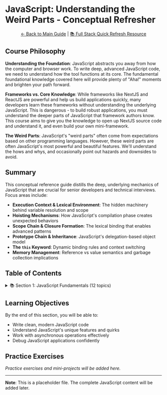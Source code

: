 # JavaScript: Understanding the Weird Parts - Conceptual Refresher

<div align="center">

[← Back to Main Guide](../README.md) | [📚 Full Stack Quick Refresh Resource](../README.md)

</div>

## Course Philosophy

**Understanding the Foundation**: JavaScript abstracts you away from how the computer and browser work. To write deep, advanced JavaScript code, we need to understand how the tool functions at its core. The fundamental foundational knowledge covered here will provide plenty of "Aha!" moments and brighten your path forward.

**Frameworks vs. Core Knowledge**: While frameworks like NextJS and ReactJS are powerful and help us build applications quickly, many developers learn these frameworks without understanding the underlying JavaScript. This is dangerous - to build robust applications, you must understand the deeper parts of JavaScript that framework authors know. This course aims to give you the knowledge to open up NextJS source code and understand it, and even build your own mini-framework.

**The Weird Parts**: JavaScript's "weird parts" often come from expectations based on other programming languages. However, these weird parts are often JavaScript's most powerful and beautiful features. We'll understand the hows and whys, and occasionally point out hazards and downsides to avoid.

## Summary

This conceptual reference guide distills the deep, underlying mechanics of JavaScript that are crucial for senior developers and technical interviews. Focus areas include:

- **Execution Context & Lexical Environment**: The hidden machinery behind variable resolution and scope
- **Hoisting Mechanisms**: How JavaScript's compilation phase creates unexpected behaviors
- **Scope Chain & Closure Formation**: The lexical binding that enables advanced patterns
- **Prototype Chain & Inheritance**: JavaScript's delegation-based object model
- **The `this` Keyword**: Dynamic binding rules and context switching
- **Memory Management**: Reference vs value semantics and garbage collection implications

## Table of Contents

<details>
<summary>📚 Section 1: JavaScript Fundamentals (12 topics)</summary>

| Topic # | Topic Name | Status | Description |
|---------|------------|--------|-------------|
| 1.1 | ☐ [Conceptual Aside: Syntax Parsers, Execution Context, and Lexical Environment](./section-1-execution-context/1.md) | Pending | Understanding how JavaScript processes and executes code |
| 1.2 | ☐ [Conceptual Aside: Name/Value Pairs and Objects](./section-1-execution-context/2.md) | Pending | The building blocks of JavaScript data structures |
| 1.3 | ☐ [The Global Environment and Global Object](./section-1-execution-context/3.md) | Pending | Understanding the global scope and window object |
| 1.4 | ☐ [The Execution Context: Creation and Hoisting](./section-1-execution-context/4.md) | Pending | How JavaScript creates execution contexts and hoists variables |
| 1.5 | ☐ [JavaScript and undefined](./section-1-execution-context/5.md) | Pending | Understanding the special value and keyword undefined |
| 1.6 | ☐ [The Execution Phase](./section-1-execution-context/6.md) | Pending | How JavaScript executes code line by line after creation phase |
| 1.7 | ☐ [Single Threaded, Synchronous Execution](./section-1-execution-context/7.md) | Pending | Understanding JavaScript's single-threaded execution model |
| 1.8 | ☐ [Function Invocation and the Execution Stack](./section-1-execution-context/8.md) | Pending | How function calls create execution contexts and manage the stack |
| 1.9 | ☐ [Functions, Context, and Variable Environments](./section-1-execution-context/9.md) | Pending | How execution contexts isolate variables and manage memory |
| 1.10 | ☐ [The Scope Chain](./section-1-execution-context/10.md) | Pending | How JavaScript searches for variables through outer environments |
| 1.11 | ☐ [Scope](./section-1-execution-context/11.md) | Pending | Understanding variable availability and block scoping with let |
| 1.12 | ☐ [Asynchronous Callbacks and the Event Queue](./section-1-execution-context/12.md) | Pending | How JavaScript handles asynchronous events through the event loop |

</details>

## Learning Objectives

By the end of this section, you will be able to:

- Write clean, modern JavaScript code
- Understand JavaScript's unique features and quirks
- Work with asynchronous operations effectively
- Debug JavaScript applications confidently

## Practice Exercises

_Practice exercises and mini-projects will be added here._

---

**Note**: This is a placeholder file. The complete JavaScript content will be added later.
